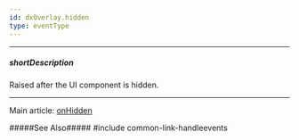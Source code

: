 ```yaml
---
id: dxOverlay.hidden
type: eventType
---
```

---
##### shortDescription
Raised after the UI component is hidden.

---
Main article: [onHidden](/api-reference/10%20UI%20Components/dxOverlay/1%20Configuration/onHidden.md '{basewidgetpath}/Configuration/#onHidden')

#####See Also#####
#include common-link-handleevents
